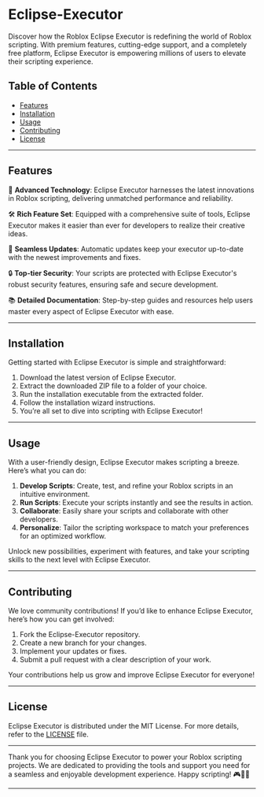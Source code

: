 # Eclipse-Executor

Discover how the Roblox Eclipse Executor is redefining the world of Roblox scripting. With premium features, cutting-edge support, and a completely free platform, Eclipse Executor is empowering millions of users to elevate their scripting experience.

## Table of Contents

- [Features](#features)
- [Installation](#installation)
- [Usage](#usage)
- [Contributing](#contributing)
- [License](#license)

---

## Features

🚀 **Advanced Technology**: Eclipse Executor harnesses the latest innovations in Roblox scripting, delivering unmatched performance and reliability.

🛠 **Rich Feature Set**: Equipped with a comprehensive suite of tools, Eclipse Executor makes it easier than ever for developers to realize their creative ideas.

🔄 **Seamless Updates**: Automatic updates keep your executor up-to-date with the newest improvements and fixes.

🔒 **Top-tier Security**: Your scripts are protected with Eclipse Executor's robust security features, ensuring safe and secure development.

📚 **Detailed Documentation**: Step-by-step guides and resources help users master every aspect of Eclipse Executor with ease.

---

## Installation

Getting started with Eclipse Executor is simple and straightforward:

1. Download the latest version of Eclipse Executor.
2. Extract the downloaded ZIP file to a folder of your choice.
3. Run the installation executable from the extracted folder.
4. Follow the installation wizard instructions.
5. You’re all set to dive into scripting with Eclipse Executor!

---

## Usage

With a user-friendly design, Eclipse Executor makes scripting a breeze. Here’s what you can do:

1. **Develop Scripts**: Create, test, and refine your Roblox scripts in an intuitive environment.
2. **Run Scripts**: Execute your scripts instantly and see the results in action.
3. **Collaborate**: Easily share your scripts and collaborate with other developers.
4. **Personalize**: Tailor the scripting workspace to match your preferences for an optimized workflow.

Unlock new possibilities, experiment with features, and take your scripting skills to the next level with Eclipse Executor.

---

## Contributing

We love community contributions! If you’d like to enhance Eclipse Executor, here’s how you can get involved:

1. Fork the Eclipse-Executor repository.
2. Create a new branch for your changes.
3. Implement your updates or fixes.
4. Submit a pull request with a clear description of your work.

Your contributions help us grow and improve Eclipse Executor for everyone!

---

## License

Eclipse Executor is distributed under the MIT License. For more details, refer to the [LICENSE](LICENSE) file.

---

Thank you for choosing Eclipse Executor to power your Roblox scripting projects. We are dedicated to providing the tools and support you need for a seamless and enjoyable development experience. Happy scripting! 🎮🚀👾

---

    
